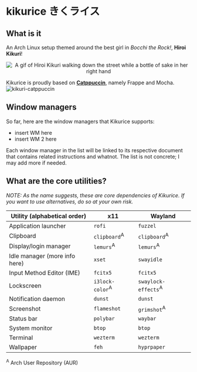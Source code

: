 # kikurice きくライス
## What is it
An Arch Linux setup themed around the best girl in *Bocchi the Rock!*, **Hiroi Kikuri**!
<p align="center">
  <img src="https://media1.tenor.com/m/npPfo30-riwAAAAd/bocchi-the-rock-bocchi.gif" alt="A gif of Hiroi Kikuri walking down the street while a bottle of sake in her right hand"/>
</p>

Kikurice is proudly based on **[Catppuccin](https://github.com/catppuccin/catppuccin)**, namely Frappe and Mocha.
![kikuri-catppuccin](https://github.com/amsyarzero/kikurice/assets/81513934/261598bf-94d3-41fd-aa5d-6ac19152c41c)

## Window managers
So far, here are the window managers that Kikurice supports:
- insert WM here
- insert WM 2 here

Each window manager in the list will be linked to its respective document that contains related instructions and whatnot. The list is not concrete; I may add more if needed.

## What are the core utilities?
*NOTE: As the name suggests, these are core dependencies of Kikurice. If you want to use alternatives, do so at your own risk.*

| Utility (alphabetical order) | x11 | Wayland |
| --- | --- | --- |
| Application launcher | `rofi` | `fuzzel` |
| Clipboard | `clipboard`<sup>A</sup> | `clipboard`<sup>A</sup> |
| Display/login manager | `lemurs`<sup>A</sup> | `lemurs`<sup>A</sup> |
| Idle manager (more info here) | `xset` | `swayidle` |
| Input Method Editor (IME) | `fcitx5` | `fcitx5` |
| Lockscreen | `i3lock-color`<sup>A</sup> | `swaylock-effects`<sup>A</sup> |
| Notification daemon | `dunst` | `dunst` |
| Screenshot | `flameshot` | `grimshot`<sup>A</sup> |
| Status bar | `polybar` | `waybar` |
| System monitor | `btop` | `btop` |
| Terminal | `wezterm` | `wezterm` |
| Wallpaper | `feh` | `hyprpaper` |

<sup>A</sup> Arch User Repository (AUR)
